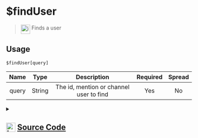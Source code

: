 # $findUser
> <img align="top" src="https://upload.wikimedia.org/wikipedia/commons/thumb/e/e4/Infobox_info_icon.svg/160px-Infobox_info_icon.svg.png?20150409153300" alt="image" width="25" height="auto"> Finds a user
## Usage
```
$findUser[query]
```
| Name | Type | Description | Required | Spread
| :---: | :---: | :---: | :---: | :---: |
query | String | The id, mention or channel user to find | Yes | No
<details>
<summary>
    
## <img align="top" src="https://cdn4.iconfinder.com/data/icons/iconsimple-logotypes/512/github-512.png" alt="image" width="25" height="auto">  [Source Code](https://github.com/tryforge/ForgeScript-V2/blob/main/src/native/findUser.ts)
    
</summary>
    
```ts
import { ArgType, CompiledFunction, NativeFunction, Return } from "../structures"

export const UserMentionCharRegex = /[<>@]/g

export default new NativeFunction({
    name: "$findUser",
    version: "1.0.0",
    description: "Finds a user",
    brackets: true,
    args: [
        {
            name: "query",
            description: "The id, mention or channel user to find",
            rest: false,
            type: ArgType.String,
            required: true
        }
    ],
    unwrap: true,
    execute(ctx, [ q ]) {
        const id = q.replace(UserMentionCharRegex, "")

        if (CompiledFunction.IdRegex.test(id)) {
            const u = ctx.client.users.cache.get(id)
            if (u) return Return.success(u.id)
        }

        q = q.toLowerCase()

        return Return.success(
            ctx.client.users.cache.find(
                x => x.id === id || x.username.toLowerCase() === q
            )?.id
        )
    },
})
```
    
</details>